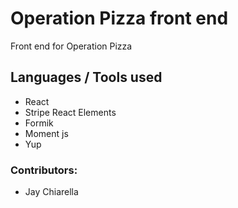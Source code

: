 # Operation Pizza front end

Front end for Operation Pizza 

## Languages / Tools used

- React
- Stripe React Elements
- Formik
- Moment js
- Yup 

### Contributors:

- Jay Chiarella